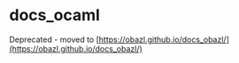 # docs_ocaml
Deprecated - moved to [https://obazl.github.io/docs_obazl/](https://obazl.github.io/docs_obazl/)
